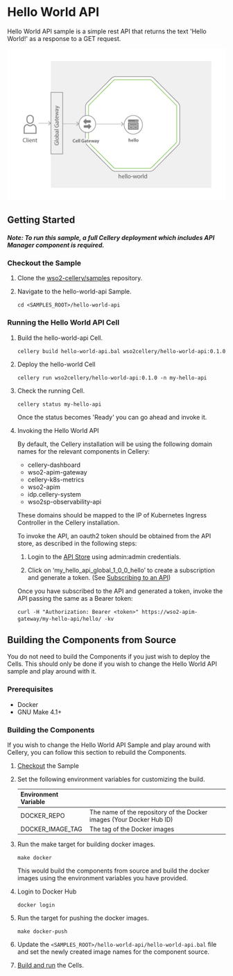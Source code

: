 Hello World API
===============

Hello World API sample is a simple rest API that returns the text 'Hello World!' as a response to a GET request.

![Hello World API Cell Architecture Diagram](../docs/images/hello-world-api-architecture.jpg)

## Getting Started

##### Note: To run this sample, a full Cellery deployment which includes API Manager component is required.

### Checkout the Sample

1. Clone the [wso2-cellery/samples](https://github.com/wso2-cellery/samples) repository.

2. Navigate to the hello-world-api Sample.
   ```
   cd <SAMPLES_ROOT>/hello-world-api
   ```

### Running the Hello World API Cell

1. Build the hello-world-api Cell.
   ```
   cellery build hello-world-api.bal wso2cellery/hello-world-api:0.1.0
   ```
2. Deploy the hello-world Cell
   ```
   cellery run wso2cellery/hello-world-api:0.1.0 -n my-hello-api
   ```
3. Check the running Cell. 
   ```
   cellery status my-hello-api
   ```
   Once the status becomes 'Ready' you can go ahead and invoke it. 
   
4. Invoking the Hello World API

    By default, the Cellery installation will be using the following domain names for the relevant components in Cellery: 
    * cellery-dashboard
    * wso2-apim-gateway
    * cellery-k8s-metrics
    * wso2-apim
    * idp.cellery-system
    * wso2sp-observability-api
    
    These domains should be mapped to the IP of Kubernetes Ingress Controller in the Cellery installation.   
    
    To invoke the API, an oauth2 token should be obtained from the API store, as described in the following steps:
    
    1. Login to the [API Store](https://wso2-apim/store/) using admin:admin credentials.
    
    2. Click on ‘my_hello_api_global_1_0_0_hello’ to create a subscription and generate a token. 
       (See  [Subscribing to an API](https://docs.wso2.com/display/AM260/Subscribe+to+an+API))
       
    Once you have subscribed to the API and generated a token, invoke the API passing the same as a Bearer token:
    ```
    curl -H "Authorization: Bearer <token>" https://wso2-apim-gateway/my-hello-api/hello/ -kv
    ```

## Building the Components from Source

You do not need to build the Components if you just wish to deploy the Cells. This should only be done if you wish to change the Hello World API sample and play around with it.

### Prerequisites

* Docker
* GNU Make 4.1+

### Building the Components

If you wish to change the Hello World API Sample and play around with Cellery, you can follow this section to rebuild the Components.

1. [Checkout](#checkout-the-sample) the Sample
2. Set the following environment variables for customizing the build.

   | Environment Variable  |                                                                       |
   |-----------------------|-----------------------------------------------------------------------|
   | DOCKER_REPO           | The name of the repository of the Docker images (Your Docker Hub ID)  |
   | DOCKER_IMAGE_TAG      | The tag of the Docker images                                          |

3. Run the make target for building docker images.
   ```
   make docker
   ```
   This would build the components from source and build the docker images using the environment variables you have provided.
4. Login to Docker Hub
   ```
   docker login
   ```
5. Run the target for pushing the docker images.
   ```
   make docker-push
   ```
6. Update the `<SAMPLES_ROOT>/hello-world-api/hello-world-api.bal` file and set the newly created image names for the component source.
7. [Build and run](#getting-started) the Cells.
